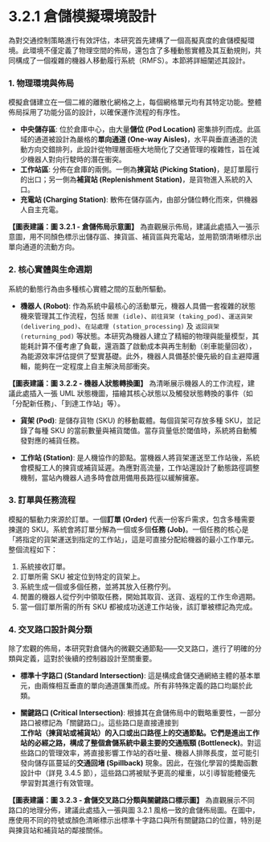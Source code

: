 # 3.2.1 倉儲模擬環境設計

為對交通控制策略進行有效評估，本研究首先建構了一個高擬真度的倉儲模擬環境。此環境不僅定義了物理空間的佈局，還包含了多種動態實體及其互動規則，共同構成了一個複雜的機器人移動履行系統（RMFS）。本節將詳細闡述其設計。

### 1. 物理環境與佈局

模擬倉儲建立在一個二維的離散化網格之上，每個網格單元均有其特定功能。整體佈局採用了功能分區的設計，以確保運作流程的有序性。

-   **中央儲存區**: 位於倉庫中心，由大量**儲位 (Pod Location)** 密集排列而成。此區域的通道被設計為嚴格的**單向通道 (One-way Aisles)**，水平與垂直通道的流動方向交錯排列，此設計從物理層面極大地簡化了交通管理的複雜性，旨在減少機器人對向行駛時的潛在衝突。
-   **工作站區**: 分佈在倉庫的兩側。一側為**揀貨站 (Picking Station)**，是訂單履行的出口；另一側為**補貨站 (Replenishment Station)**，是貨物進入系統的入口。
-   **充電站 (Charging Station)**: 散佈在儲存區內，由部分儲位轉化而來，供機器人自主充電。

**【圖表建議：圖 3.2.1 - 倉儲佈局示意圖】**
為直觀展示佈局，建議此處插入一張示意圖，用不同顏色標示出儲存區、揀貨區、補貨區與充電站，並用箭頭清晰標示出單向通道的流動方向。

### 2. 核心實體與生命週期

系統的動態行為由多種核心實體之間的互動所驅動。

-   **機器人 (Robot)**: 作為系統中最核心的活動單元，機器人具備一套複雜的狀態機來管理其工作流程，包括 `閒置 (idle)`、`前往貨架 (taking_pod)`、`運送貨架 (delivering_pod)`、`在站處理 (station_processing)` 及 `返回貨架 (returning_pod)` 等狀態。本研究為機器人建立了精細的物理與能量模型，其能耗計算不僅考慮了負載，還涵蓋了啟動成本與再生制動（剎車能量回收），為能源效率評估提供了堅實基礎。此外，機器人具備基於優先級的自主避障邏輯，能夠在一定程度上自主解決局部衝突。

**【圖表建議：圖 3.2.2 - 機器人狀態轉換圖】**
為清晰展示機器人的工作流程，建議此處插入一張 UML 狀態機圖，描繪其核心狀態以及觸發狀態轉換的事件（如「分配新任務」、「到達工作站」等）。

-   **貨架 (Pod)**: 是儲存貨物 (SKU) 的移動載體。每個貨架可存放多種 SKU，並記錄了每種 SKU 的當前數量與補貨閾值。當存貨量低於閾值時，系統將自動觸發對應的補貨任務。

-   **工作站 (Station)**: 是人機協作的節點。當機器人將貨架運送至工作站後，系統會模擬工人的揀貨或補貨延遲。為應對高流量，工作站還設計了動態路徑調整機制，當站內機器人過多時會啟用備用長路徑以緩解擁塞。

### 3. 訂單與任務流程

模擬的驅動力來源於訂單。一個**訂單 (Order)** 代表一份客戶需求，包含多種需要揀選的 SKU。系統會將訂單分解為一個或多個**任務 (Job)**。一個任務的核心是「將指定的貨架運送到指定的工作站」，這是可直接分配給機器的最小工作單元。整個流程如下：
1.  系統接收訂單。
2.  訂單所需 SKU 被定位到特定的貨架上。
3.  系統生成一個或多個任務，並將其放入任務佇列。
4.  閒置的機器人從佇列中領取任務，開始其取貨、送貨、返程的工作生命週期。
5.  當一個訂單所需的所有 SKU 都被成功送達工作站後，該訂單被標記為完成。

### 4. 交叉路口設計與分類

除了宏觀的佈局，本研究對倉儲內的微觀交通節點——交叉路口，進行了明確的分類與定義，這對於後續的控制器設計至關重要。

-   **標準十字路口 (Standard Intersection)**: 這是構成倉儲交通網絡主體的基本單元，由兩條相互垂直的單向通道匯集而成。所有非特殊定義的路口均屬於此類。

-   **關鍵路口 (Critical Intersection)**: 根據其在倉儲佈局中的戰略重要性，一部分路口被標記為「關鍵路口」。這些路口是直接連接到**工作站（揀貨站或補貨站）**的入口或出口路徑上的交通節點。它們是進出工作站的必經之路，構成了整個倉儲系統中最主要的交通**瓶頸 (Bottleneck)**。對這些路口的管理效率，將直接影響工作站的吞吐量、機器人排隊長度，並可能引發向儲存區蔓延的**交通回堵 (Spillback)** 現象。因此，在強化學習的獎勵函數設計中（詳見 3.4.5 節），這些路口將被賦予更高的權重，以引導智能體優先學習對其進行有效管理。

**【圖表建議：圖 3.2.3 - 倉儲交叉路口分類與關鍵路口標示圖】**
為直觀展示不同路口的地理分佈，建議此處插入一張與圖 3.2.1 風格一致的倉儲佈局圖。在圖中，應使用不同的符號或顏色清晰標示出標準十字路口與所有關鍵路口的位置，特別是與揀貨站和補貨站的鄰接關係。 